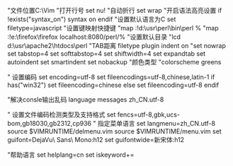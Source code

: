 "文件位置C:\Vim
"打开行号
set nu!
"自动折行
set wrap
"开启语法高亮设置
if !exists("syntax_on")
    syntax on
endif
"设置默认语言为C
set filetype=javascript
"设置键映射快捷键
"map <C-F9> :!d:\usr\perl\bin\perl %
"map <C-F11> :!e:\firefox\firefox localhost:8080/perl/%
"设置默认目录
"lcd d:\usr\apache2\htdocs\perl
"TAB距离
filetype plugin indent on
"set nowrap
set tabstop=4
set softtabstop=4
set shiftwidth=4
set expandtab
set autoindent
set smartindent
set nobackup
"颜色类型
"colorscheme greens 


" 设置编码
set encoding=utf-8
set fileencodings=utf-8,chinese,latin-1
if has("win32")
set fileencoding=chinese
else
set fileencoding=utf-8
endif

"解决consle输出乱码
language messages zh_CN.utf-8

" 设置文件编码检测类型及支持格式
set fencs=utf-8,gbk,ucs-bom,gb18030,gb2312,cp936
" 指定菜单语言
set langmenu=zh_CN.utf-8
source $VIMRUNTIME/delmenu.vim
source $VIMRUNTIME/menu.vim
set guifont=DejaVu\ Sans\ Mono:h12 
set guifontwide=新宋体:h12 



"帮助语言
set helplang=cn
set iskeyword+=


